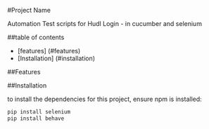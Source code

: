 #Project Name

Automation Test scripts for Hudl Login - in cucumber and selenium

##table of contents 

- [features] (#features)
- [Installation] (#installation)

##Features

##Installation

to install the dependencies for this project, ensure npm is installed:

```bash
pip install selenium 
pip install behave





